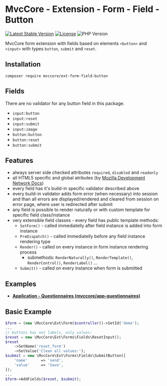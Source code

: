 # MvcCore - Extension - Form - Field - Button

[![Latest Stable Version](https://img.shields.io/badge/Stable-v5.1.5-brightgreen.svg?style=plastic)](https://github.com/mvccore/ext-form-field-button/releases)
[![License](https://img.shields.io/badge/License-BSD%203-brightgreen.svg?style=plastic)](https://mvccore.github.io/docs/mvccore/5.0.0/LICENSE.md)
![PHP Version](https://img.shields.io/badge/PHP->=5.4-brightgreen.svg?style=plastic)

MvcCore form extension with fields based on elements `<button>` and `<input>` with types `button`, `submit` and `reset`.

## Installation
```shell
composer require mvccore/ext-form-field-button
```

## Fields
There are no validator for any button field in this package.
- `input:button`
- `input:reset`
- `input:submit`
- `input:image`
- `button:button`
- `button:reset`
- `button:submit`

## Features
- always server side checked attributes `required`, `disabled` and `readonly`
- all HTML5 specific and global atributes (by [Mozilla Development Network Docs](https://developer.mozilla.org/en-US/docs/Web/HTML/Reference))
- every field has it's build-in specific validator described above
- every build-in validator adds form error (when necessary) into session
  and than all errors are displayed/rendered and cleared from session on error page, 
  where user is redirected after submit
- any field is possible to render naturally or with custom template for specific field class/instance
- very extensible field classes - every field has public template methods:
	- `SetForm()`		- called immediatelly after field instance is added into form instance
	- `PreDispatch()`	- called immediatelly before any field instance rendering type
	- `Render()`		- called on every instance in form instance rendering process
		- submethods: `RenderNaturally()`, `RenderTemplate()`, `RenderControl()`, `RenderLabel()` ...
	- `Submit()`		- called on every instance when form is submitted

## Examples
- [**Application - Questionnaires (mvccore/app-questionnaires)**](https://github.com/mvccore/app-questionnaires)

## Basic Example

```php
$form = (new \MvcCore\Ext\Form($controller))->SetId('demo');
...
// buttons has not labels, only values:
$reset = new \MvcCore\Ext\Forms\Fields\ResetInput();
$reset
	->SetName('reset_form')
	->SetValue('Clean all values:');
$submit = new \MvcCore\Ext\Forms\Fields\SubmitButton([
	'name'		=> 'send',
	'value'		=> 'Save',
]);
...
$form->AddFields($reset, $submit);
```
